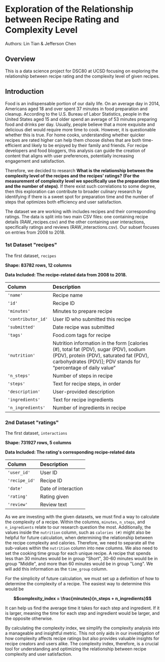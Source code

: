 # Exploration of the Relationship between Recipe Rating and Complexity Level

Authors: Lin Tian & Jefferson Chen

## Overview

This is a data science project for DSC80 at UCSD focusing on exploring the relationship between recipe rating and the complexity level of given recipes.

## Introduction

Food is an indispensable portion of our daily life. On an average day in 2014, Americans aged 18 and over spent 37 minutes in food preparation and cleanup. According to the U.S. Bureau of Labor Statistics, people in the United States aged 15 and older spend an average of 53 minutes preparing food and drinks per day. Usually, people believe that a more exquisite and delicious diet would require more time to cook. However, it is questionable whether this is true. For home cooks, understanding whether quicker recipes are rated higher can help them choose dishes that are both time-efficient and likely to be enjoyed by their family and friends. For recipe developers and food bloggers, this analysis can guide the creation of content that aligns with user preferences, potentially increasing engagement and satisfaction.

Therefore, we decided to research **What is the relationship between the complexity level of the recipes and the recipes' ratings? (For the measurement of complexity level we specifically use the preparation time and the number of steps)**. If there exist such correlations to some degree, then this exploration can contribute to broader culinary research by identifying if there is a sweet spot for preparation time and the number of steps that optimizes both efficiency and user satisfaction.

The dataset we are working with includes recipes and their corresponding ratings. The data is split into two main CSV files: one containing recipe details (RAW_recipes.csv) and the other containing user interactions, specifically ratings and reviews (RAW_interactions.csv). Our subset focuses on entries from 2008 to 2018.

### 1st Dataset "recipes"

The first dataset, `recipes`

**Shape: 83782 rows, 12 columns**

**Data Included: The recipe-related data from 2008 to 2018.**

| Column             | Description                                                    |
| :----------------- | :--------------------------------------------------------------|
| `'name'`           | Recipe name                                                    |
| `'id'`             | Recipe ID                                                      |
| `'minutes'`        | Minutes to prepare recipe                                      |
| `'contributor_id'` | User ID who submitted this recipe                              |
| `'submitted'`      | Date recipe was submitted                                      |
| `'tags'`           | Food.com tags for recipe                                       |
| `'nutrition'`      | Nutrition information in the form [calories (#), total fat (PDV), sugar (PDV), sodium (PDV), protein (PDV), saturated fat (PDV), carbohydrates (PDV)]; PDV stands for “percentage of daily value” |
| `'n_steps'`        | Number of steps in recipe                                      |
| `'steps'`          | Text for recipe steps, in order                                |
| `'description'`    | User-provided description                                      |
| `'ingredients'`    | Text for recipe ingredients                                    |
| `'n_ingredients'`  | Number of ingredients in recipe                                |

### 2nd Dataset "ratings"

The first dataset, `interactions`

**Shape: 731927 rows, 5 columns**

**Data Included: The rating's corresponding recipe-related data**

| Column        | Description         |
| :------------ | :------------------ |
| `'user_id'`   | User ID             |
| `'recipe_id'` | Recipe ID           |
| `'date'`      | Date of interaction |
| `'rating'`    | Rating given        |
| `'review'`    | Review text         |

As we are investing with the given datasets, we must find a way to calculate the complexity of a recipe. Within the columns, `minutes`, `n_steps`, and `n_ingredients` relate to our research question the most. Additionally, the values inside the `nutrition` column, such as `calories (#)` might also be helpful for future calculation, when determining the relationship between the recipe complexity and calories. Therefore, we need to separate all the sub-values within the `nutrition` column into new columns. We also need to set the cooking time group for each unique recipe. A recipe that spends less than 30 minutes would be in group "Short", 30-60 minutes would be in group "Middle", and more than 60 minutes would be in group "Long". We will add this information as the `time_group` column. 

For the simplicity of future calculation, we must set up a definition of how to determine the complexity of a recipe. The easiest way to determine this would be 

**$$complexity_index = \frac{minutes}{n_steps + n_ingredients}$$**

It can help us find the average time it takes for each step and ingredient. If it is larger, meaning the time for each step and ingredient would be larger, and the opposite otherwise. 

By calculating the complexity index, we simplify the complexity analysis into a manageable and insightful metric. This not only aids in our investigation of how complexity affects recipe ratings but also provides valuable insights for recipe creators and users alike. The complexity index, therefore, is a crucial tool for understanding and optimizing the relationship between recipe complexity and user satisfaction.
